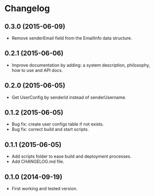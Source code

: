 # Changelog

## 0.3.0 (2015-06-09)

* Remove senderEmail field from the EmailInfo data structure.

## 0.2.1 (2015-06-06)

* Improve documentation by adding: a system description, philosophy, how to use and API docs.

## 0.2.0 (2015-06-05)

* Get UserConfig by senderId instead of senderUsername.

## 0.1.2 (2015-06-05)

* Bug fix: create user configs table if not exists.
* Bug fix: correct build and start scripts.

## 0.1.1 (2015-06-05)

* Add scripts folder to ease build and deployment processes.
* Add CHANGELOG.md file.

## 0.1.0 (2014-09-19)

* First working and tested version.
